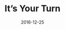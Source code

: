 ---
title: "It’s Your Turn"
speaker: "Barry Gin"
date: "2016-12-25"
sermonUrl: "//35.190.93.184/sermons/20161225_sunday_barry_gin_it's_your_turn.mp3"
---